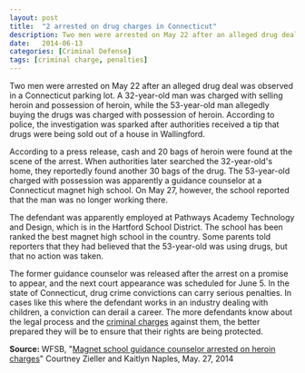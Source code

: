 ```yaml
---
layout: post
title:  "2 arrested on drug charges in Connecticut"
description: Two men were arrested on May 22 after an alleged drug deal was observed in a Connecticut parking lot. A 32-year-old man was charged with selling heroin and possession of heroin, while the 53-year-old man allegedly buying the drugs was charged with possession of heroin. According to police, the investigation was sparked after authorities received a tip that drugs were being sold out of a house in Wallingford.
date:   2014-06-13
categories: [Criminal Defense] 
tags: [criminal charge, penalties]
---
```


<p>Two men were arrested on May 22 after an alleged drug deal was observed in a Connecticut parking lot. A 32-year-old man was charged with selling heroin and possession of heroin, while the 53-year-old man allegedly buying the drugs was charged with possession of heroin. According to police, the investigation was sparked after authorities received a tip that drugs were being sold out of a house in Wallingford.</p><p>According to a press release, cash and 20 bags of heroin were found at the scene of the arrest. When authorities later searched the 32-year-old's home, they reportedly found another 30 bags of the drug. The 53-year-old charged with possession was apparently a guidance counselor at a Connecticut magnet high school. On May 27, however, the school reported that the man was no longer working there.</p> <p>The defendant was apparently employed at Pathways Academy Technology and Design, which is in the Hartford School District. The school has been ranked the best magnet high school in the country. Some parents told reporters that they had believed that the 53-year-old was using drugs, but that no action was taken.</p><p>The former guidance counselor was released after the arrest on a promise to appear, and the next court appearance was scheduled for June 5. In the state of Connecticut, drug crime convictions can carry serious penalties. In cases like this where the defendant works in an industry dealing with children, a conviction can derail a career. The more defendants know about the legal process and the <a href="/Criminal-Defense/Criminal-Defense.html">criminal charges</a> against them, the better prepared they will be to ensure that their rights are being protected.</p><p> <b>Source:&nbsp;</b>WFSB, "<a href="http://www.wfsb.com/story/25622468/magnet-school-guidance-counselor-arrested-on-heroin-charges" target="_blank">Magnet school guidance counselor arrested on heroin charges</a>" Courtney Zieller and Kaitlyn Naples, May. 27, 2014 </p>